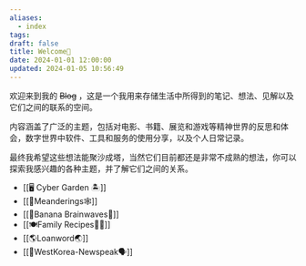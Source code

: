 ```yaml
---
aliases:
  - index
tags: 
draft: false
title: Welcome👋
date: 2024-01-01 12:00:00
updated: 2024-01-05 10:56:49
---
```


欢迎来到我的 ~~Blog~~ ，这是一个我用来存储生活中所得到的笔记、想法、见解以及它们之间的联系的空间。

内容涵盖了广泛的主题，包括对电影、书籍、展览和游戏等精神世界的反思和体会，数字世界中软件、工具和服务的使用分享，以及个人日常记录。

最终我希望这些想法能聚沙成塔，当然它们目前都还是非常不成熟的想法，你可以探索我感兴趣的各种主题，并了解它们之间的关系。

- [[🖥️ Cyber Garden 🏝️]]
- [[🙊Meanderings🕸️]]
- [[🍌Banana Brainwaves🧠]]
- [[🍽Family Recipes🧑‍🍳]]
- [[🌎Loanword🌏]]
-  [[💁WestKorea-Newspeak🗣]]
